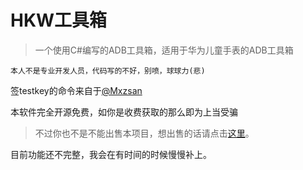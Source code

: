# HKW工具箱
> 一个使用C#编写的ADB工具箱，适用于华为儿童手表的ADB工具箱

`本人不是专业开发人员，代码写的不好，别喷，球球力(悲)`

签testkey的命令来自于[@Mxzsan](https://space.bilibili.com/2076292953)

本软件完全开源免费，如你是收费获取的那么即为上当受骗

> 不过你也不是不能出售本项目，想出售的话请点击[这里](https://cn.bing.com/search?q=%E5%A6%82%E4%BD%95%E5%88%A4%E6%96%AD%E8%87%AA%E5%B7%B1%E6%98%AF%E4%B8%8D%E6%98%AF%E5%82%BB%E9%80%BC&cvid=90bc5729d57f4925aea8bc27a16f7766&gs_lcrp=EgZjaHJvbWUqBggBEAAYQDIGCAAQRRg5MgYIARAAGEAyBggCEAAYQDIGCAMQABhA0gEJMjE1MDNqMGoxqAIAsAIA&FORM=ANAB01&PC=U531)。

目前功能还不完整，我会在有时间的时候慢慢补上。